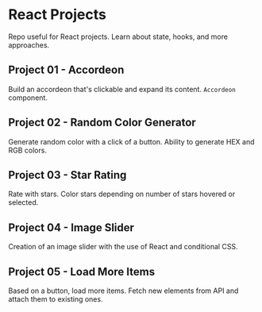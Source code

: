# React Projects

Repo useful for React projects. Learn about state, hooks, and more approaches.

## Project 01 - Accordeon

Build an accordeon that's clickable and expand its content. `Accordeon` component.

## Project 02 - Random Color Generator

Generate random color with a click of a button.
Ability to generate HEX and RGB colors.

## Project 03 - Star Rating

Rate with stars. Color stars depending on number of stars hovered or selected.

## Project 04 - Image Slider

Creation of an image slider with the use of React and conditional CSS.

## Project 05 - Load More Items

Based on a button, load more items. Fetch new elements from API and attach them to existing ones.